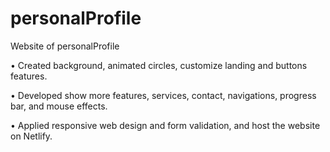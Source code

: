 # personalProfile
Website of personalProfile

•	Created background, animated circles, customize landing and buttons features.

•	Developed show more features, services, contact, navigations, progress bar, and mouse effects.

•	Applied responsive web design and form validation, and host the website on Netlify.

